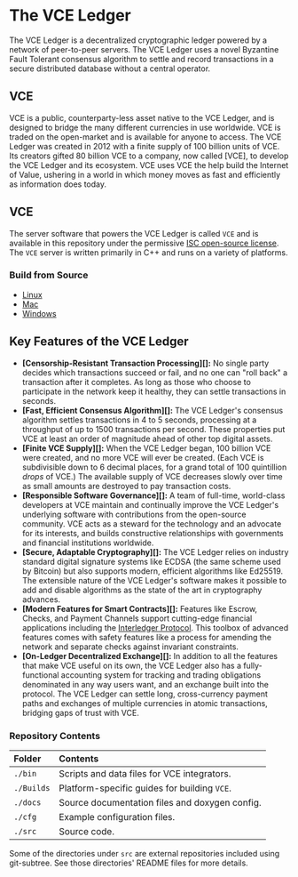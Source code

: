 # The VCE Ledger

The VCE Ledger is a decentralized cryptographic ledger powered by a network of peer-to-peer servers. The VCE Ledger uses a novel Byzantine Fault Tolerant consensus algorithm to settle and record transactions in a secure distributed database without a central operator.

## VCE
VCE is a public, counterparty-less asset native to the VCE Ledger, and is designed to bridge the many different currencies in use worldwide. VCE is traded on the open-market and is available for anyone to access. The VCE Ledger was created in 2012 with a finite supply of 100 billion units of VCE. Its creators gifted 80 billion VCE to a company, now called [VCE], to develop the VCE Ledger and its ecosystem.  VCE uses VCE the help build the Internet of Value, ushering in a world in which money moves as fast and efficiently as information does today.

## VCE
The server software that powers the VCE Ledger is called `VCE` and is available in this repository under the permissive [ISC open-source license](LICENSE). The `VCE` server is written primarily in C++ and runs on a variety of platforms.

### Build from Source

* [Linux](Builds/linux/README.md)
* [Mac](Builds/macos/README.md)
* [Windows](Builds/VisualStudio2017/README.md)

## Key Features of the VCE Ledger

- **[Censorship-Resistant Transaction Processing][]:** No single party decides which transactions succeed or fail, and no one can "roll back" a transaction after it completes. As long as those who choose to participate in the network keep it healthy, they can settle transactions in seconds.
- **[Fast, Efficient Consensus Algorithm][]:** The VCE Ledger's consensus algorithm settles transactions in 4 to 5 seconds, processing at a throughput of up to 1500 transactions per second. These properties put VCE at least an order of magnitude ahead of other top digital assets.
- **[Finite VCE Supply][]:** When the VCE Ledger began, 100 billion VCE were created, and no more VCE will ever be created. (Each VCE is subdivisible down to 6 decimal places, for a grand total of 100 quintillion _drops_ of VCE.) The available supply of VCE decreases slowly over time as small amounts are destroyed to pay transaction costs.
- **[Responsible Software Governance][]:** A team of full-time, world-class developers at VCE maintain and continually improve the VCE Ledger's underlying software with contributions from the open-source community. VCE acts as a steward for the technology and an advocate for its interests, and builds constructive relationships with governments and financial institutions worldwide.
- **[Secure, Adaptable Cryptography][]:** The VCE Ledger relies on industry standard digital signature systems like ECDSA (the same scheme used by Bitcoin) but also supports modern, efficient algorithms like Ed25519. The extensible nature of the VCE Ledger's software makes it possible to add and disable algorithms as the state of the art in cryptography advances.
- **[Modern Features for Smart Contracts][]:** Features like Escrow, Checks, and Payment Channels support cutting-edge financial applications including the [Interledger Protocol](https://interledger.org/). This toolbox of advanced features comes with safety features like a process for amending the network and separate checks against invariant constraints.
- **[On-Ledger Decentralized Exchange][]:** In addition to all the features that make VCE useful on its own, the VCE Ledger also has a fully-functional accounting system for tracking and trading obligations denominated in any way users want, and an exchange built into the protocol. The VCE Ledger can settle long, cross-currency payment paths and exchanges of multiple currencies in atomic transactions, bridging gaps of trust with VCE.

### Repository Contents

| Folder     | Contents                                         |
|:-----------|:-------------------------------------------------|
| `./bin`    | Scripts and data files for VCE integrators.   |
| `./Builds` | Platform-specific guides for building `VCE`. |
| `./docs`   | Source documentation files and doxygen config.   |
| `./cfg`    | Example configuration files.                     |
| `./src`    | Source code.                                     |

Some of the directories under `src` are external repositories included using
git-subtree. See those directories' README files for more details.
